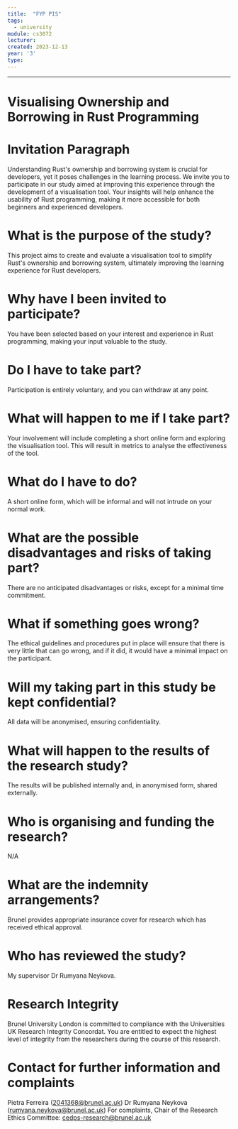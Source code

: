 ```yaml
---
title:  "FYP PIS"
tags:
  - university
module: cs3072
lecturer:
created: 2023-12-13
year: '3'
type:
---
```

---
# Visualising Ownership and Borrowing in Rust Programming
# Invitation Paragraph
Understanding Rust's ownership and borrowing system is crucial for developers, yet it poses challenges in the learning process. We invite you to participate in our study aimed at improving this experience through the development of a visualisation tool. Your insights will help enhance the usability of Rust programming, making it more accessible for both beginners and experienced developers.

# What is the purpose of the study?
This project aims to create and evaluate a visualisation tool to simplify Rust's ownership and borrowing system, ultimately improving the learning experience for Rust developers.

# Why have I been invited to participate?
You have been selected based on your interest and experience in Rust programming, making your input valuable to the study.

# Do I have to take part?
Participation is entirely voluntary, and you can withdraw at any point.

# What will happen to me if I take part?
Your involvement will include completing a short online form and exploring the visualisation tool. This will result in metrics to analyse the effectiveness of the tool.

# What do I have to do?
A short online form, which will be informal and will not intrude on your normal work.

# What are the possible disadvantages and risks of taking part?
There are no anticipated disadvantages or risks, except for a minimal time commitment.

# What if something goes wrong?
The ethical guidelines and procedures put in place will ensure that there is very little that can go wrong, and if it did, it would have a minimal impact on the participant.

# Will my taking part in this study be kept confidential?
All data will be anonymised, ensuring confidentiality. 

# What will happen to the results of the research study?
The results will be published internally and, in anonymised form, shared externally.

# Who is organising and funding the research?
N/A

# What are the indemnity arrangements? 
Brunel provides appropriate insurance cover for research which has received ethical approval.

# Who has reviewed the study? 
My supervisor Dr Rumyana Neykova.

# Research Integrity
Brunel University London is committed to compliance with the Universities UK Research Integrity Concordat. You are entitled to expect the highest level of integrity from the researchers during the course of this research.

# Contact for further information and complaints
Pietra Ferreira (2041368@brunel.ac.uk)
Dr Rumyana Neykova (rumyana.neykova@brunel.ac.uk)
For complaints, Chair of the Research Ethics Committee: cedps-research@brunel.ac.uk

